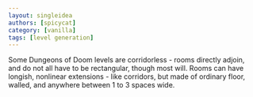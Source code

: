 ```yaml
---
layout: singleidea
authors: [spicycat]
category: [vanilla]
tags: [level generation]
---
```

Some Dungeons of Doom levels are corridorless - rooms directly adjoin, and do
not all have to be rectangular, though most will. Rooms can have longish,
nonlinear extensions - like corridors, but made of ordinary floor, walled, and
anywhere between 1 to 3 spaces wide.
